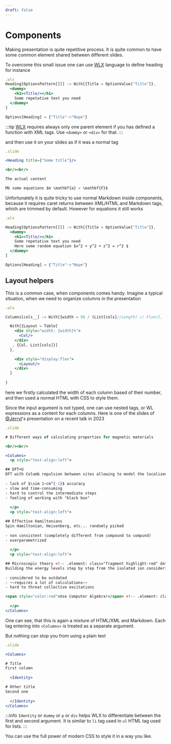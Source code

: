```yaml
---
draft: false
---
```

# Components

Making presentation is quite repetitive process. It is quite common to have some common element shared between different slides.

To overcome this small issue one can use [WLX](../../Cell%20types/WLX.md) language to define heading for instance

```jsx
.wlx
Heading[OptionsPattern[]]] := With[{Title = OptionValue["Title"]},
  <dummy>
    <h1><Title/></h1>
    Some repetative text you need
  </dummy>
] 

Options[Heading] = {"Title"->"Nope"}
```

:::tip
[WLX](../../../../wlx/basics.md)  requires always only one parent element if you has defined a function with XML tags. Use `<dummy>` or `<div>` for that.
:::

and then use it on your slides as if it was a normal tag

```jsx
.slide

<Heading title={"Some title"}/>

<br/><br/>

The actual content

Mb some equations $m \mathbf{a} = \mathbf{F}$
```

Unfortunately it is quite tricky to use normal Markdown inside components, because it requires caret returns between XML/HTML and Markdown tags, which are trimmed by default. However for equations it still works

```jsx
.wlx

Heading[OptionsPattern[]]] := With[{Title = OptionValue["Title"]},
  <dummy>
    <h1><Title/></h1>
    Some repetative text you need
    Here some random equation $x^2 + y^2 + z^2 = r^2 $
  </dummy>
] 

Options[Heading] = {"Title"->"Nope"}
```

## Layout helpers
This is a common case, when components comes handy. Imagine a typical situation, when we need to organize columns in the presentation

```jsx
.wlx

Columns[cols__] := With[{width = 99 / (List[cols]//Length) // Floor},

  With[{Layout = Table[
    <div style="width: {width}%">
      <Col/>
    </div>  
   , {Col, List[cols]}]
  },

    <div style="display:flex">
      <Layout/> 
    </div>
  ]
  
]
```

here we firstly calculated the width of each column based of their number, and then used a normal HTML with CSS to style them.

Since the input argument is not typed, one can use nested tags, or WL expressions as a content for each columns. Here is one of the slides of [@JerryI](https://github.com/JerryI)'s presentation on a recent talk in 2023

```jsx
.slide

# Different ways of calculating properties for magnetic materials

<br/><br/>

<Columns>
  <p style="text-align:left">

## DFT+U
DFT with Columb repulsion between sites allowing to model the localized magnetic moments
    
- lack of $\sim 1~cm^{-1}$ accuracy
- slow and time-consuming
- hard to control the intermediate steps
- feeling of working with "black box"
    
  </p>
  <p style="text-align:left">

## Effective Hamiltonians
Spin Hamiltonian, Heisenberg, etc... randomly picked
    
- non consistent (completely different from compound to compund)
- overparametrized
    
  </p>
  <p style="text-align:left">

## Microscopic theory <!-- .element: class="fragment highlight-red" data-fragment-index="1" -->
Building the energy levels step by step from the isolated ion considering crystal structure and interactions <!-- .element: class="fragment highlight-red" data-fragment-index="1" -->
    
- considered to be outdated
- ~~requires a lot of calculations~~
- hard to threat collective excitations

<span style="color:red">Use Computer Algebra!</span> <!-- .element: class="fragment" data-fragment-index="1" -->
    
  </p>
</Columns>
```

One can see, that this is again a mixture of HTML/XML and Markdown. Each tag entering into `<Columns>` is treated as a separate argument.

But nothing can stop you from using a plain text

```jsx
.slide

<Columns>

# Title
First column
  
  <Identity>

# Other title
Second one
    
  </Identity>
</Columns>
```

:::info
`Identity` or `dummy` or `p` or `div` helps WLX to differentiate between the first and second argument. It is similar to `li` tag used in `ul` HTML tag used for lists.
:::

You can use the full power of modern CSS to style it in a way you like.
